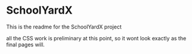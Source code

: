 # SchoolYardX

This is the readme for the SchoolYardX project

all the CSS work is preliminary at this point, so it wont look exactly as the final pages will.